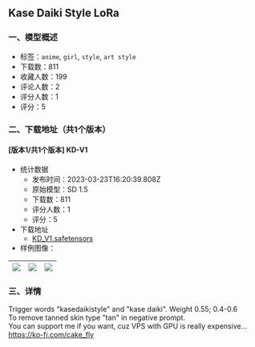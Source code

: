 ## Kase Daiki Style LoRa
### 一、模型概述

- 标签：`anime`, `girl`, `style`, `art style`
- 下载数：811
- 收藏人数：199
- 评论人数：2
- 评分人数：1
- 评分：5

### 二、下载地址（共1个版本）

#### [版本1/共1个版本] KD-V1

- 统计数据
  - 发布时间：2023-03-23T16:20:39.808Z
  - 原始模型：SD 1.5
  - 下载数：811
  - 评分人数：1
  - 评分：5
- 下载地址
  - [KD_V1.safetensors](https://civitai.com/api/download/models/24277)
- 样例图像：

| <img src="https://image.civitai.com/xG1nkqKTMzGDvpLrqFT7WA/f38fff04-db6e-479e-5707-8ec3823c6400/width=450/264022.jpeg" /> | <img src="https://image.civitai.com/xG1nkqKTMzGDvpLrqFT7WA/031ce17f-c381-45d2-5bfa-1afa00352500/width=450/264024.jpeg" /> | <img src="https://image.civitai.com/xG1nkqKTMzGDvpLrqFT7WA/978cd96a-efcc-4303-a967-7757f8cb1a00/width=450/264023.jpeg" /> |
| ---- | ---- | ---- |


### 三、详情
<p>Trigger words "kasedaikistyle" and "kase daiki". Weight 0.55; 0.4-0.6<br />To remove tanned skin type "tan" in negative prompt.<br />You can support me if you want, cuz VPS with GPU is really expensive...<br /><a target="_blank" rel="ugc" href="https://ko-fi.com/cake_fly">https://ko-fi.com/cake_fly</a></p>